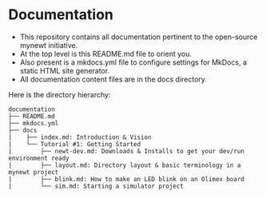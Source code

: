 # Documentation

+ This repository contains all documentation pertinent to the open-source mynewt initiative. 
+ At the top level is this README.md file to orient you.
+ Also present is a mkdocs.yml file to configure settings for MkDocs, a static HTML site generator.
+ All documentation content files are in the docs directory.

Here is the directory hierarchy:

```
documentation
├── README.md
├── mkdocs.yml
├── docs
|    ├── index.md: Introduction & Vision
|    └── Tutorial #1: Getting Started  
|        ├── newt-dev.md: Downloads & Installs to get your dev/run environment ready
|        ├── layout.md: Directory layout & basic terminology in a mynewt project
|        ├── blink.md: How to make an LED blink on an Olimex board
|        └── sim.md: Starting a simulator project
```
